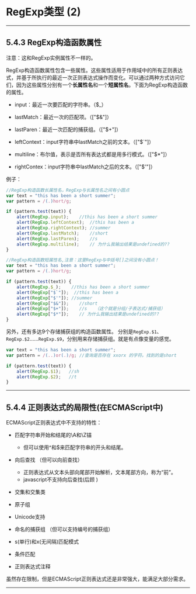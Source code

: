 # RegExp类型 (2)
---
## 5.4.3 RegExp构造函数属性
注意：这和RegExp实例属性不一样的。

RegExp构造函数属性包含一些属性。这些属性适用于作用域中的所有正则表达式，并基于所执行的最近一次正则表达式操作而变化。可以通过两种方式访问它们，因为这些属性分别有一个**长属性名**和一个**短属性名**。下面为RegExp构造函数的属性。

- input：最近一次要匹配的字符串。（$_）

- lastMatch：最近一次的匹配项。（["$&"]）

- lastParen：最近一次匹配的捕获组。（["$+"]）

- leftContext：input字符串中lastMatch之前的文本。（["$`"]）

- multiline：布尔值，表示是否所有表达式都是用多行模式。（["$*"]）

- rightContex：input字符串中lastMatch之后的文本。（["$'"]）

例子：
```js
//RegExp构造函数长属性名，RegExp与长属性名之间有小圆点
var text = "this has been a short summer";
var pattern = /(.)hort/g;

if (pattern.test(text)) {
    alert(RegExp.input);    //this has been a short summer
    alert(RegExp.leftContext);  //this has been a 
    alert(RegExp.rightContext); //summer
    alert(RegExp.lastMatch);    //short
    alert(RegExp.lastParen);    //s
    alert(RegExp.multiline);    // 为什么我输出结果是undefined的??
}
```

```js
//RegExp构造函数短属性名,注意：这里RegExp与中括号[]之间没有小圆点！
var text = "this has been a short summer";
var pattern = /(.)hort/g;

if (pattern.test(text)) {
    alert(RegExp.$_);    //this has been a short summer
    alert(RegExp["$`"]);  //this has been a 
    alert(RegExp["$'"]); //summer
    alert(RegExp["$&"]);    //short
    alert(RegExp["$+"]);    //s   （这个就是分组/子表达式/捕获组）
    alert(RegExp["$*"]);    // 为什么我输出结果是undefined的??
}
```

另外，还有多达9个存储捕获组的构造函数属性。
分别是`RegExp.$1`、`RegExp.$2`......`RegExp.$9`，分别用来存储捕获组。就是有点像变量的感觉。
```js
var text = "this has been a short summer";
var pattern = /(..)or(.)/g; //查询是否存在 xxorx 的字符。找到的是short 

if (pattern.test(text)) {
    alert(RegExp.$1);   //sh
    alert(RegExp.$2);   //t
}
```
----

## 5.4.4 正则表达式的局限性(在ECMAScript中)
ECMAScript正则表达式中不支持的特性：
- 匹配字符串开始和结尾的\A和\Z锚     
    - 但可以使用^和$来匹配字符串的开头和结尾。

- 向后查找      （但可以向前查找）
    - 正则表达式从文本头部向尾部开始解析，文本尾部方向，称为“前”。
    - javascript不支持向后查找(后顾 )
- 交集和交集类
- 原子组
- Unicode支持
- 命名的捕获组        （但可以支持编号的捕获组）
- s(单行)和x(无间隔)匹配模式
- 条件匹配
- 正则表达式注释

虽然存在限制，但是ECMAScript正则表达式还是非常强大，能满足大部分需求。

----